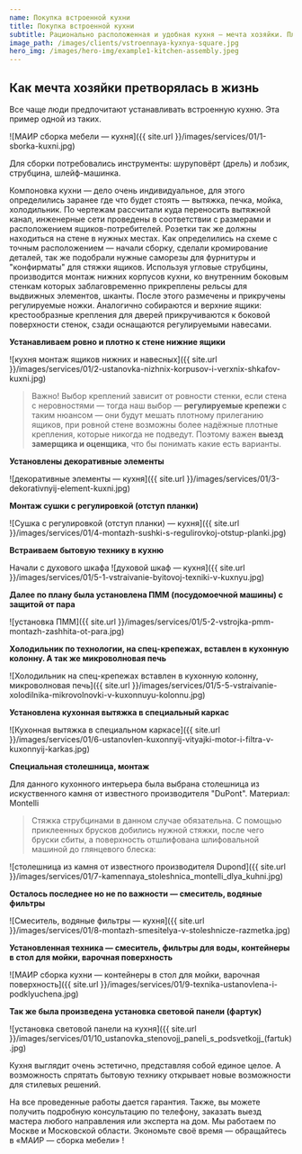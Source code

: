 ```yaml
---
name: Покупка встроенной кухни
title: Покупка встроенной кухни
subtitle: Рационально расположенная и удобная кухня – мечта хозяйки. Планируете такую и для себя?
image_path: /images/clients/vstroennaya-kyxnya-square.jpg
hero_img: /images/hero-img/example1-kitchen-assembly.jpeg
---
```


## Как мечта хозяйки претворялась в жизнь
Все чаще люди предпочитают устанавливать встроенную кухню. Эта пример одной из таких.

 ![МАИР сборка мебели — кухня]({{ site.url }}/images/services/01/1-sborka-kuxni.jpg)

Для сборки потребовались инструменты: шуруповёрт (дрель) и лобзик, струбцина, шлейф-машинка.

Компоновка кухни — дело очень индивидуальное, для этого определились заранее где что будет стоять — вытяжка, печка, мойка, холодильник. По чертежам рассчитали куда переносить вытяжной канал, инженерные сети проведены в соответствии с размерами и расположением ящиков-потребителей. Розетки так же должны находиться на стене в нужных местах.
Как определились на схеме с точным расположением — начали сборку, сделали кромирование деталей, так же подобрали нужные саморезы для фурнитуры и "конфирматы" для стяжки ящиков.
Используя угловые струбцины, производится монтаж нижних корпусов кухни, ко внутренним боковым стенкам которых заблаговременно прикреплены рельсы для выдвижных элементов, шканты. После этого размечены и прикручены регулируемые ножки. Аналогично собираются и верхние ящики: крестообразные крепления для дверей прикручиваются к боковой поверхности стенок, сзади оснащаются регулируемыми навесами.

__Устанавливаем ровно и плотно к стене нижние ящики__

 ![кухня монтаж ящиков нижних и навесных]({{ site.url }}/images/services/01/2-ustanovka-nizhnix-korpusov-i-verxnix-shkafov-kuxni.jpg)

> Важно! Выбор креплений зависит от ровности стенки, если стена с неровностями — тогда наш выбор — __регулируемые крепежи__ с таким нюансом — они будут мешать плотному прилеганию ящиков, при ровной стене возможны более надёжные плотные крепления, которые никогда не подведут. Поэтому важен __выезд замерщика и оценщика__, что бы понимать какие есть варианты.
  
__Установлены декоративные элементы__

 ![декоративные элементы — кухня]({{ site.url }}/images/services/01/3-dekorativnyij-element-kuxni.jpg)

__Монтаж сушки с регулировкой (отступ планки)__
 
 ![Сушка с регулировкой (отступ планки) — кухня]({{ site.url }}/images/services/01/4-montazh-sushki-s-regulirovkoj-otstup-planki.jpg)

__Встраиваем бытовую технику в кухню__

Начали с духового шкафа
 ![духовой шкаф — кухня]({{ site.url }}/images/services/01/5-1-vstraivanie-byitovoj-texniki-v-kuxnyu.jpg)
 
__Далее по плану была установлена ПММ (посудомоечной машины) с защитой от пара__ 

 ![установка ПММ]({{ site.url }}/images/services/01/5-2-vstrojka-pmm-montazh-zashhita-ot-para.jpg)
 
__Холодильник по технологии, на спец-крепежах, вставлен в кухонную колонну. А так же микроволновая печь__
 
 ![Холодильник на спец-крепежах вставлен в кухонную колонну, микроволновая печь]({{ site.url }}/images/services/01/5-5-vstraivanie-xolodilnika-mikrovolnovki-v-kuxonnuyu-kolonnu.jpg)

__Установлена кухонная вытяжка в специальный каркас__
 
 ![Кухонная вытяжка в специальном каркасе]({{ site.url }}/images/services/01/6-ustanovlen-kuxonnyij-vityajki-motor-i-filtra-v-kuxonnyij-karkas.jpg)

__Специальная столешница, монтаж__

Для данного кухонного интерьера была выбрана столешница из искуственного камня от известного производителя "DuPont". Материал: Montelli
> Стяжка струбцинами в данном случае обязательна. С помощью приклеенных брусков добились нужной стяжки, после чего бруски сбиты, а поверхность отшлифована шлифовальной машиной до глянцевого блеска:
 
 ![столешница из камня от известного производителя Dupond]({{ site.url }}/images/services/01/7-kamennaya_stoleshnica_montelli_dlya_kuhni.jpg)

__Осталось последнее но не по важности — смеситель, водяные фильтры__
 
 ![Смеситель, водяные фильтры — кухня]({{ site.url }}/images/services/01/8-montazh-smesitelya-v-stoleshnicze-razmetka.jpg)

__Установленная техника — смеситель, фильтры для воды, контейнеры в стол для мойки, варочная поверхность__
 

 ![МАИР сборка кухни — контейнеры в стол для мойки, варочная поверхность]({{ site.url }}/images/services/01/9-texnika-ustanovlena-i-podklyuchena.jpg)

__Так же была произведена установка световой панели (фартук)__
 
 ![установка световой панели на кухня]({{ site.url }}/images/services/01/10_ustanovka_stenovojj_paneli_s_podsvetkojj_(fartuk).jpg)

Кухня выглядит очень эстетично, представляя собой единое целое. А возможность спрятать бытовую технику открывает новые возможности для стилевых решений.

На все проведенные работы дается гарантия. Также, вы можете получить подробную консультацию по телефону, заказать выезд мастера любого направления или эксперта на дом. Мы работаем по Москве и Московской области. Экономьте своё время — обращайтесь в «МАИР — сборка мебели» !

